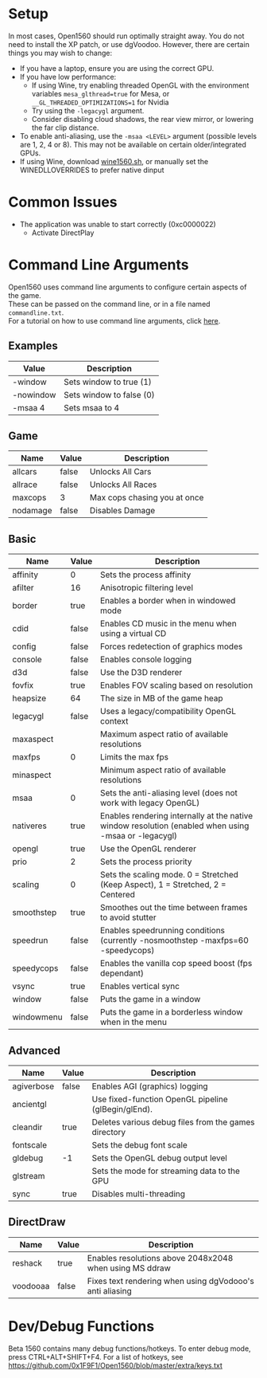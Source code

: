 # Setup

In most cases, Open1560 should run optimally straight away.
You do not need to install the XP patch, or use dgVoodoo.
However, there are certain things you may wish to change:
* If you have a laptop, ensure you are using the correct GPU.
* If you have low performance:
    * If using Wine, try enabling threaded OpenGL with the environment variables `mesa_glthread=true` for Mesa, or `__GL_THREADED_OPTIMIZATIONS=1` for Nvidia
    * Try using the `-legacygl` argument.
    * Consider disabling cloud shadows, the rear view mirror, or lowering the far clip distance.
* To enable anti-aliasing, use the `-msaa <LEVEL>` argument (possible levels are 1, 2, 4 or 8). This may not be available on certain older/integrated GPUs.
* If using Wine, download [wine1560.sh](https://raw.githubusercontent.com/0x1F9F1/Open1560/master/extra/wine1560.sh), or manually set the WINEDLLOVERRIDES to prefer native dinput

# Common Issues

* The application was unable to start correctly (0xc0000022)
    * Activate DirectPlay

# Command Line Arguments

Open1560 uses command line arguments to configure certain aspects of the game.<br/>
These can be passed on the command line, or in a file named `commandline.txt`.<br/>
For a tutorial on how to use command line arguments, click [here](https://www.bleepingcomputer.com/tutorials/understanding-command-line-arguments-and-how-to-use-them/).

## Examples

| Value      | Description |
| ---------- | --- |
| -window    | Sets window to true (1) |
| -nowindow  | Sets window to false (0) |
| -msaa 4    | Sets msaa to 4 |

## Game

| Name       | Value | Description |
| ---------- | ----- | --- |
| allcars    | false | Unlocks All Cars |
| allrace    | false | Unlocks All Races |
| maxcops    | 3     | Max cops chasing you at once |
| nodamage   | false | Disables Damage |

## Basic

| Name       | Value | Description |
| ---------- | ----- | --- |
| affinity   | 0     | Sets the process affinity |
| afilter    | 16    | Anisotropic filtering level |
| border     | true  | Enables a border when in windowed mode |
| cdid       | false | Enables CD music in the menu when using a virtual CD |
| config     | false | Forces redetection of graphics modes |
| console    | false | Enables console logging |
| d3d        | false | Use the D3D renderer |
| fovfix     | true  | Enables FOV scaling based on resolution |
| heapsize   | 64    | The size in MB of the game heap |
| legacygl   | false | Uses a legacy/compatibility OpenGL context |
| maxaspect  |       | Maximum aspect ratio of available resolutions |
| maxfps     | 0     | Limits the max fps |
| minaspect  |       | Minimum aspect ratio of available resolutions |
| msaa       | 0     | Sets the anti-aliasing level (does not work with legacy OpenGL) |
| nativeres  | true  | Enables rendering internally at the native window resolution (enabled when using -msaa or -legacygl) |
| opengl     | true  | Use the OpenGL renderer |
| prio       | 2     | Sets the process priority |
| scaling    | 0     | Sets the scaling mode. 0 = Stretched (Keep Aspect), 1 = Stretched, 2 = Centered |
| smoothstep | true  | Smoothes out the time between frames to avoid stutter |
| speedrun   | false | Enables speedrunning conditions (currently -nosmoothstep -maxfps=60 -speedycops) |
| speedycops | false | Enables the vanilla cop speed boost (fps dependant) |
| vsync      | true  | Enables vertical sync |
| window     | false | Puts the game in a window |
| windowmenu | false | Puts the game in a borderless window when in the menu |

## Advanced

| Name        | Value | Description |
| ----------- | ----- | --- |
| agiverbose  | false | Enables AGI (graphics) logging |
| ancientgl   |       | Use fixed-function OpenGL pipeline (glBegin/glEnd).
| cleandir    | true  | Deletes various debug files from the games directory |
| fontscale   |       | Sets the debug font scale |
| gldebug     | -1    | Sets the OpenGL debug output level |
| glstream    |       | Sets the mode for streaming data to the GPU |
| sync        | true  | Disables multi-threading |

## DirectDraw

| Name       | Value | Description |
| ---------- | ---   | --- |
| reshack    | true  | Enables resolutions above 2048x2048 when using MS ddraw |
| voodooaa   | false | Fixes text rendering when using dgVodooo's anti aliasing |

# Dev/Debug Functions

Beta 1560 contains many debug functions/hotkeys. To enter debug mode, press CTRL+ALT+SHIFT+F4.
For a list of hotkeys, see https://github.com/0x1F9F1/Open1560/blob/master/extra/keys.txt
